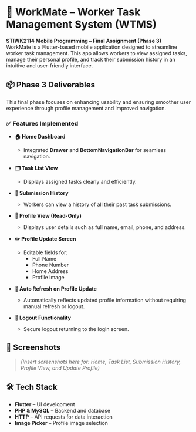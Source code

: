 # 📱 WorkMate – Worker Task Management System (WTMS)
**STIWK2114 Mobile Programming – Final Assignment (Phase 3)**  
WorkMate is a Flutter-based mobile application designed to streamline worker task management. This app allows workers to view assigned tasks, manage their personal profile, and track their submission history in an intuitive and user-friendly interface.

## 📦 Phase 3 Deliverables
This final phase focuses on enhancing usability and ensuring smoother user experience through profile management and improved navigation.

### ✅ Features Implemented

- **🏠 Home Dashboard**
  - Integrated **Drawer** and **BottomNavigationBar** for seamless navigation.

- **🗂️ Task List View**
  - Displays assigned tasks clearly and efficiently.

- **📜 Submission History**
  - Workers can view a history of all their past task submissions.

- **👤 Profile View (Read-Only)**
  - Displays user details such as full name, email, phone, and address.

- **✏️ Profile Update Screen**
  - Editable fields for:
    - Full Name
    - Phone Number
    - Home Address
    - Profile Image

- **🔄 Auto Refresh on Profile Update**
  - Automatically reflects updated profile information without requiring manual refresh or logout.

- **🚪 Logout Functionality**
  - Secure logout returning to the login screen.

## 📸 Screenshots
> *(Insert screenshots here for: Home, Task List, Submission History, Profile View, and Update Profile)*

## 🛠️ Tech Stack
- **Flutter** – UI development
- **PHP & MySQL** – Backend and database
- **HTTP** – API requests for data interaction
- **Image Picker** – Profile image selection

